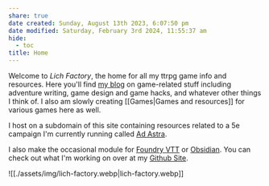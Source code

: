 ```yaml
---
share: true
date created: Sunday, August 13th 2023, 6:07:50 pm
date modified: Saturday, February 3rd 2024, 11:55:37 am
hide:
  - toc
title: Home
---
```


Welcome to *Lich Factory*, the home for all my ttrpg game info and resources. Here you'll find [my blog](https://lichfactory.com/cryptography/) on game-related stuff including adventure writing, game design and game hacks, and whatever other things I think of. I also am slowly creating [[Games|Games and resources]] for various games here as well. 

I host on a subdomain of this site containing resources related to a 5e campaign I'm currently running called [Ad Astra](https://adastra.lichfactory.com). 

I also make the occasional module for [Foundry VTT](https://foundryvtt.com) or [Obsidian](https://obsidian.md). You can check out what I'm working on over at my [Github Site](https://github.com/LichFactory-Games). 

![[./assets/img/lich-factory.webp|lich-factory.webp]]